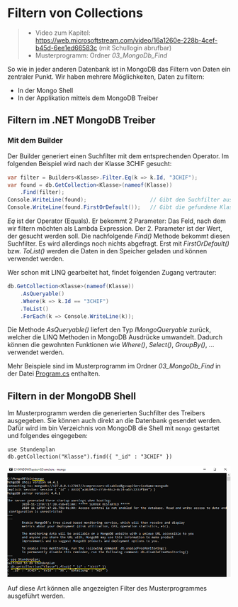 # Filtern von Collections

> - Video zum Kapitel: https://web.microsoftstream.com/video/16a1260e-228b-4cef-b45d-6ee1ed66583c (mit Schullogin abrufbar)
> - Musterprogramm: Ordner *03_MongoDb_Find*

So wie in jeder anderen Datenbank ist in MongoDB das Filtern von Daten ein zentraler Punkt. Wir
haben mehrere Möglichkeiten, Daten zu filtern:

- In der Mongo Shell
- In der Applikation mittels dem MongoDB Treiber

## Filtern im .NET MongoDB Treiber

### Mit dem Builder

Der Builder generiert einen Suchfilter mit dem entsprechenden Operator. Im folgenden Beispiel
wird nach der Klasse 3CHIF gesucht:

```c#
var filter = Builders<Klasse>.Filter.Eq(k => k.Id, "3CHIF");
var found = db.GetCollection<Klasse>(nameof(Klasse))
    .Find(filter);
Console.WriteLine(found);                    // Gibt den Suchfilter aus
Console.WriteLine(found.FirstOrDefault());   // Gibt die gefundene Klasse aus
```

*Eq* ist der Operator (Equals). Er bekommt 2 Parameter: Das Feld, nach dem wir filtern möchten als
Lambda Expression. Der 2. Parameter ist der Wert, der gesucht werden soll. Die nachfolgende *Find()*
Methode bekommt diesen Suchfilter. Es wird allerdings noch nichts abgefragt. Erst mit *FirstOrDefault()*
bzw. *ToList()* werden die Daten in den Speicher geladen und können verwendet werden.

Wer schon mit LINQ gearbeitet hat, findet folgenden Zugang vertrauter:

```c#
db.GetCollection<Klasse>(nameof(Klasse))
    .AsQueryable()
    .Where(k => k.Id == "3CHIF")
    .ToList()
    .ForEach(k => Console.WriteLine(k));
```

Die Methode *AsQueryable()* liefert den Typ *IMongoQueryable* zurück, welcher die LINQ Methoden
in MongoDB Ausdrücke umwandelt. Dadurch können die gewohnten Funktionen wie *Where()*, *Select()*,
*GroupBy()*, ... verwendet werden.

Mehr Beispiele sind im Musterprogramm im Ordner *03_MongoDb_Find* in der Datei
[Program.cs](03_MongoDb_Find/Program.cs) enthalten.

## Filtern in der MongoDB Shell

Im Musterprogramm werden die generierten Suchfilter des Treibers ausgegeben. Sie können auch
direkt an die Datenbank gesendet werden. Dafür wird im bin Verzeichnis von MongoDB die Shell
mit `mongo` gestartet und folgendes eingegeben:

```text
use Stundenplan
db.getCollection("Klasse").find({ "_id" : "3CHIF" })
```

![](shell_find.png)

Auf diese Art können alle angezeigten Filter des Musterprogrammes ausgeführt werden.
